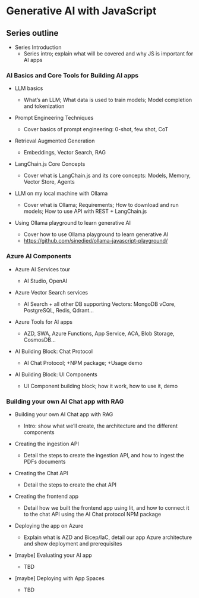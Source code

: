 # Generative AI with JavaScript

## Series outline

- Series Introduction
  * Series intro; explain what will be covered and why JS is important for AI apps

### AI Basics and Core Tools for Building AI apps

- LLM basics
  * What’s an LLM; What data is used to train models; Model completion and tokenization

- Prompt Engineering Techniques
  * Cover basics of prompt engineering: 0-shot, few shot, CoT

- Retrieval Augmented Generation
  * Embeddings, Vector Search, RAG

- LangChain.js Core Concepts
  * Cover what is LangChain.js and its core concepts: Models, Memory, Vector Store, Agents

- LLM on my local machine with Ollama
  * Cover what is Ollama; Requirements; How to download and run models; How to use API with REST + LangChain.js

- Using Ollama playground to learn generative AI
  * Cover how to use Ollama playground to learn generative AI
  * https://github.com/sinedied/ollama-javascript-playground/


### Azure AI Components

- Azure AI Services tour
  * AI Studio, OpenAI

- Azure Vector Search services
  * AI Search + all other DB supporting Vectors: MongoDB vCore, PostgreSQL, Redis, Qdrant…

- Azure Tools for AI apps
  * AZD, SWA, Azure Functions, App Service, ACA, Blob Storage, CosmosDB…

- AI Building Block: Chat Protocol
  * AI Chat Protocol; +NPM package; +Usage demo

- AI Building Block: UI Components
  * UI Component building block; how it work, how to use it, demo

### Building your own AI Chat app with RAG

- Building your own AI Chat app with RAG
  * Intro: show what we’ll create, the architecture and the different components

- Creating the ingestion API 
  * Detail the steps to create the ingestion API, and how to ingest the PDFs documents

- Creating the Chat API
  * Detail the steps to create the chat API

- Creating the frontend app
  * Detail how we built the frontend app using lit, and how to connect it to the chat API using the AI Chat protocol NPM package

- Deploying the app on Azure
  * Explain what is AZD and Bicep/IaC, detail our app Azure architecture and show deployment and prerequisites

- [maybe] Evaluating your AI app
  * TBD

- [maybe] Deploying with App Spaces
  * TBD
